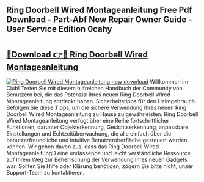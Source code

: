 ## Ring Doorbell Wired Montageanleitung Free Pdf Download - Part-Abf New Repair Owner Guide - User Service Edition 0cahy

# <h2><a href="http://df77da.blite.top/?on=Ring+Doorbell+Wired+Montageanleitung">🔗Download 👉🔴 Ring Doorbell Wired Montageanleitung</a></h2>

[![Ring Doorbell Wired Montageanleitung new download](https://i.imgur.com/lujVjoI.png)](http://df77da.blite.top/?on=Ring+Doorbell+Wired+Montageanleitung)
Willkommen im Club! Treten Sie mit diesem hilfreichen Handbuch der Community von Benutzern bei, die das Potenzial ihres neuen Ring Doorbell Wired Montageanleitung entdeckt haben. Sicherheitstipps für den Heimgebrauch Befolgen Sie diese Tipps, um die sichere Verwendung Ihres neuen Ring Doorbell Wired Montageanleitung zu Hause zu gewährleisten. Ring Doorbell Wired Montageanleitung verfügt über eine Reihe fortschrittlicher Funktionen, darunter Objekterkennung, Gesichtserkennung, anpassbare Einstellungen und Echtzeitüberwachung, die alle einfach über die benutzerfreundliche und intuitive Benutzeroberfläche gesteuert werden können. Wir gehen davon aus, dass das Ring Doorbell Wired MontageanleitungD eine umfassende und leicht verständliche Ressource auf Ihrem Weg zur Beherrschung der Verwendung Ihres neuen Gadgets war. Sollten Sie Hilfe oder Klärung benötigen, zögern Sie bitte nicht, unser Support-Team zu kontaktieren.
